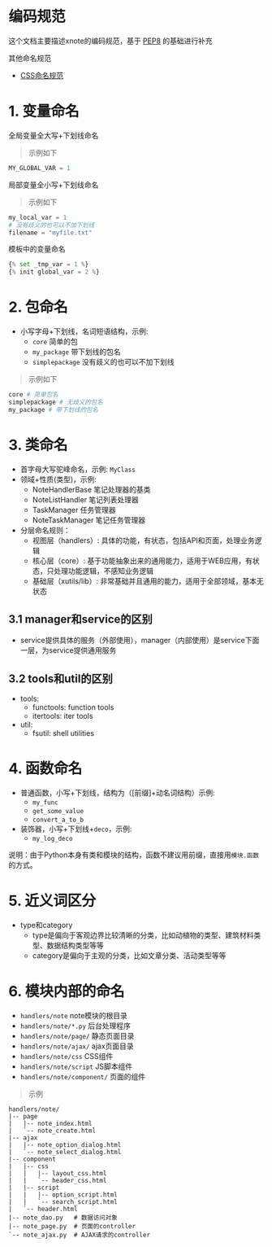 # 编码规范

这个文档主要描述xnote的编码规范，基于 [PEP8](https://www.python.org/dev/peps/pep-0008/) 的基础进行补充

其他命名规范
- [CSS命名规范](./code_style_css.md)

# 1. 变量命名

全局变量全大写+下划线命名

> 示例如下

```py
MY_GLOBAL_VAR = 1
```

局部变量全小写+下划线命名

> 示例如下

```py
my_local_var = 1
# 没有歧义的也可以不加下划线
filename = "myfile.txt" 
```

模板中的变量命名

```py
{% set _tmp_var = 1 %}
{% init global_var = 2 %}
```

# 2. 包命名

- 小写字母+下划线，名词短语结构，示例: 
    - `core` 简单的包
    - `my_package` 带下划线的包名
    - `simplepackage` 没有歧义的也可以不加下划线

> 示例如下

```py
core # 简单包名
simplepackage # 无歧义的包名
my_package # 带下划线的包名
```

# 3. 类命名

- 首字母大写驼峰命名，示例: `MyClass`
- 领域+性质(类型)，示例:
    - NoteHandlerBase 笔记处理器的基类
    - NoteListHandler 笔记列表处理器
    - TaskManager 任务管理器
    - NoteTaskManager 笔记任务管理器
- 分层命名规则：
    - 视图层（handlers）: 具体的功能，有状态，包括API和页面，处理业务逻辑
    - 核心层（core）: 基于功能抽象出来的通用能力，适用于WEB应用，有状态，只处理功能逻辑，不感知业务逻辑
    - 基础层（xutils/lib）: 非常基础并且通用的能力，适用于全部领域，基本无状态

## 3.1 manager和service的区别

- service提供具体的服务（外部使用），manager（内部使用）是service下面一层，为service提供通用服务

## 3.2 tools和util的区别

- tools: 
    - functools: function tools
    - itertools: iter tools
- util: 
    - fsutil: shell utilities

# 4. 函数命名

- 普通函数，小写+下划线，结构为（[前缀]+动名词结构）示例: 
    - `my_func`
    - `get_some_value`
    - `convert_a_to_b`
- 装饰器，小写+下划线+`deco`，示例: 
    - `my_log_deco`

说明：由于Python本身有类和模块的结构，函数不建议用前缀，直接用`模块.函数`的方式。

# 5. 近义词区分

- type和category
    - type是偏向于客观边界比较清晰的分类，比如动植物的类型、建筑材料类型、数据结构类型等等
    - category是偏向于主观的分类，比如文章分类、活动类型等等

# 6. 模块内部的命名

- `handlers/note` note模块的根目录
- `handlers/note/*.py` 后台处理程序
- `handlers/note/page/` 静态页面目录
- `handlers/note/ajax/` ajax页面目录
- `handlers/note/css` CSS组件
- `handlers/note/script` JS脚本组件
- `handlers/note/component/` 页面的组件

> 示例

```text
handlers/note/
|-- page
|   |-- note_index.html
|   `-- note_create.html
|-- ajax
|   |-- note_option_dialog.html
|   `-- note_select_dialog.html
|-- component
|   |-- css
|   |   |-- layout_css.html
|   |   `-- header_css.html
|   |-- script
|   |   |-- option_script.html
|   |   `-- search_script.html
|   `-- header.html
|-- note_dao.py   # 数据访问对象
|-- note_page.py  # 页面的controller
`-- note_ajax.py  # AJAX请求的controller
```